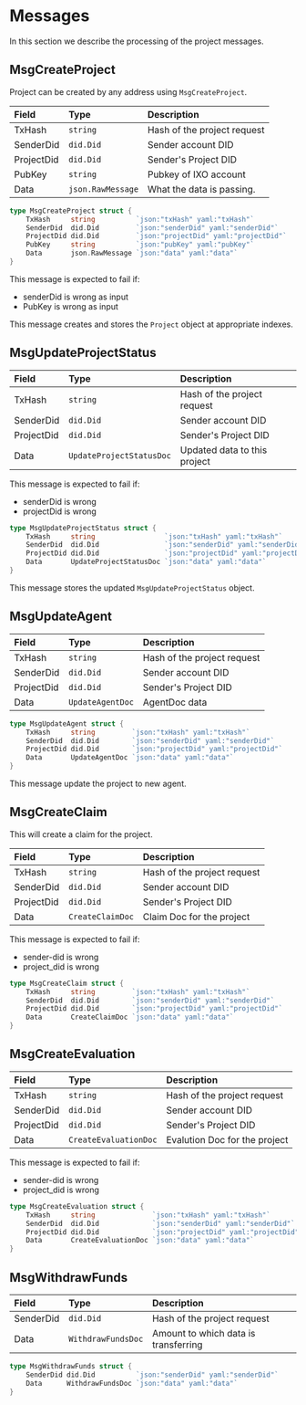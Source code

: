 # Messages

In this section we describe the processing of the project messages. 

## MsgCreateProject

Project can be created by any address using `MsgCreateProject`.

| **Field**              | **Type**           | **Description**                                                                                               |
|:-----------------------|:-------------------|:--------------------------------------------------------------------------------------------------------------|
| TxHash                 | `string`           | Hash of the project request |
| SenderDid              | `did.Did`          | Sender account DID          |
| ProjectDid             | `did.Did`          | Sender's Project DID        |
| PubKey                 | `string`           | Pubkey of IXO account       |
| Data                   | `json.RawMessage`  | What the data is passing.   |


```go
type MsgCreateProject struct {
	TxHash     string          `json:"txHash" yaml:"txHash"`
	SenderDid  did.Did         `json:"senderDid" yaml:"senderDid"`
	ProjectDid did.Did         `json:"projectDid" yaml:"projectDid"`
	PubKey     string          `json:"pubKey" yaml:"pubKey"`
	Data       json.RawMessage `json:"data" yaml:"data"`
}
```

This message is expected to fail if:

- senderDid is wrong  as input
- PubKey is wrong as input

This message creates and stores the `Project` object at appropriate indexes. 

## MsgUpdateProjectStatus


| **Field**              | **Type**           | **Description**                                                                                               |
|:-----------------------|:-------------------|:--------------------------------------------------------------------------------------------------------------|
| TxHash                 | `string`           | Hash of the project request  |
| SenderDid              | `did.Did`          | Sender account DID   
| ProjectDid             | `did.Did`          | Sender's Project DID
| Data                   | `UpdateProjectStatusDoc`  |  Updated data to this project

This message is expected to fail if:
- senderDid is wrong
- projectDid is wrong


```go
type MsgUpdateProjectStatus struct {
	TxHash     string                 `json:"txHash" yaml:"txHash"`
	SenderDid  did.Did                `json:"senderDid" yaml:"senderDid"`
	ProjectDid did.Did                `json:"projectDid" yaml:"projectDid"`
	Data       UpdateProjectStatusDoc `json:"data" yaml:"data"`
}
```

This message stores the updated `MsgUpdateProjectStatus` object.

## MsgUpdateAgent

| **Field**              | **Type**           | **Description**                                                                                               |
|:-----------------------|:-------------------|:--------------------------------------------------------------------------------------------------------------|
| TxHash                 | `string`           | Hash of the project request |
| SenderDid              | `did.Did`          | Sender account DID 
| ProjectDid             | `did.Did`          | Sender's Project DID
| Data                   | `UpdateAgentDoc`   | AgentDoc data

```go
type MsgUpdateAgent struct {
	TxHash     string         `json:"txHash" yaml:"txHash"`
	SenderDid  did.Did        `json:"senderDid" yaml:"senderDid"`
	ProjectDid did.Did        `json:"projectDid" yaml:"projectDid"`
	Data       UpdateAgentDoc `json:"data" yaml:"data"`
}
```
This message update the project  to new agent.

## MsgCreateClaim

This will create a claim for the project.

| **Field**              | **Type**           | **Description**                                                                                               |
|:-----------------------|:-------------------|:--------------------------------------------------------------------------------------------------------------|
| TxHash                 | `string`           | Hash of the project request |
| SenderDid              | `did.Did`          | Sender account DID 
| ProjectDid             | `did.Did`          | Sender's Project DID
| Data                   | `CreateClaimDoc`   |  Claim Doc for the project

This message is expected to fail if:
- sender-did is wrong
- project_did is wrong

```go
type MsgCreateClaim struct {
	TxHash     string         `json:"txHash" yaml:"txHash"`
	SenderDid  did.Did        `json:"senderDid" yaml:"senderDid"`
	ProjectDid did.Did        `json:"projectDid" yaml:"projectDid"`
	Data       CreateClaimDoc `json:"data" yaml:"data"`
}
```


## MsgCreateEvaluation


| **Field**              | **Type**           | **Description**                                                                                               |
|:-----------------------|:-------------------|:--------------------------------------------------------------------------------------------------------------|
| TxHash                 | `string`           | Hash of the project request  |
| SenderDid              | `did.Did`          | Sender account DID
| ProjectDid             | `did.Did`          | Sender's Project DID
| Data                   | `CreateEvaluationDoc`  | Evalution Doc for the project

This message is expected to fail if:
- sender-did is wrong
- project_did is wrong


```go
type MsgCreateEvaluation struct {
	TxHash     string              `json:"txHash" yaml:"txHash"`
	SenderDid  did.Did             `json:"senderDid" yaml:"senderDid"`
	ProjectDid did.Did             `json:"projectDid" yaml:"projectDid"`
	Data       CreateEvaluationDoc `json:"data" yaml:"data"`
}
```


## MsgWithdrawFunds

| **Field**              | **Type**           | **Description**                                                                                               |
|:-----------------------|:-------------------|:--------------------------------------------------------------------------------------------------------------|
| SenderDid              | `did.Did`          |  Hash of the project request
| Data                   | `WithdrawFundsDoc`  | Amount to which data is transferring


```go
type MsgWithdrawFunds struct {
	SenderDid did.Did          `json:"senderDid" yaml:"senderDid"`
	Data      WithdrawFundsDoc `json:"data" yaml:"data"`
}
```



